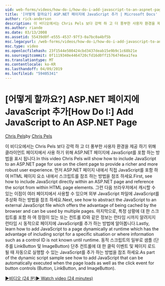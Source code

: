 ```yaml
---
uid: web-forms/videos/how-do-i/how-do-i-add-javascript-to-an-aspnet-page
title: '[어떻게 할까요?] ASP.NET 페이지에 JavaScript 추가 | Microsoft Docs'
author: rick-anderson
description: 이 비디오에서는 Chris Pels 보다 강력 하 고 더 풍부한 사용자 환경을 제공 하기 위해 클라이언트 페이지에서 사용 하기 위해 ASP.NET 페이지에 JavaScript를 포함 하는 방법을 알아보겠습니다...
ms.author: riande
ms.date: 03/13/2008
ms.assetid: 55439d0f-e555-4537-97f3-0a7bc0a4bf5b
msc.legacyurl: /web-forms/videos/how-do-i/how-do-i-add-javascript-to-an-aspnet-page
msc.type: video
ms.openlocfilehash: 23f1544e500424cbd3437deab15e9b9c1c68b21e
ms.sourcegitcommit: 0f1119340e4464720cfd16d0ff15764746ea1fea
ms.translationtype: MT
ms.contentlocale: ko-KR
ms.lasthandoff: 04/09/2019
ms.locfileid: "59405341"
---
```

# <a name="how-do-i-add-javascript-to-an-aspnet-page"></a><span data-ttu-id="cf23b-103">[어떻게 할까요?] ASP.NET 페이지에 JavaScript 추가</span><span class="sxs-lookup"><span data-stu-id="cf23b-103">[How Do I:] Add JavaScript to An ASP.NET Page</span></span>

<span data-ttu-id="cf23b-104">[Chris Pels](https://twitter.com/chrispels)</span><span class="sxs-lookup"><span data-stu-id="cf23b-104">by [Chris Pels](https://twitter.com/chrispels)</span></span>

<span data-ttu-id="cf23b-105">이 비디오에서는 Chris Pels 보다 강력 하 고 더 풍부한 사용자 환경을 제공 하기 위해 클라이언트 페이지에서 사용 하기 위해 ASP.NET 페이지에 JavaScript를 포함 하는 방법을 표시 됩니다.</span><span class="sxs-lookup"><span data-stu-id="cf23b-105">In this video Chris Pels will show how to include JavaScript to an ASP.NET page for use on the client page to provide a richer and more robust user experience.</span></span> <span data-ttu-id="cf23b-106">먼저 ASP.NET 페이지 내에서 직접 JavaScript를 포함 하 여 HTML 페이지 요소 내에서 스크립트를 참조 하는 방법을 참조 하세요.</span><span class="sxs-lookup"><span data-stu-id="cf23b-106">First, see how to include JavaScript directly within an ASP.NET page and reference the script from within HTML page elements.</span></span> <span data-ttu-id="cf23b-107">그런 다음 브라우저에서 캐시할 수 있는 이점이 여러 페이지에서 사용할 수 있으며 외부 JavaScript 파일에 JavaScript를 추상화 하는 방법을 참조 하세요.</span><span class="sxs-lookup"><span data-stu-id="cf23b-107">Next, see how to abstract the JavaScript to an external JavaScript file which offers the advantage of being cached by the browser and can be used by multiple pages.</span></span> <span data-ttu-id="cf23b-108">마지막으로, 특정 상황에 대 한 스크립트를 포함 하 여 장점이 있는 또는 컨트롤 ID와 같은 정보는 런타임 시까지 알려지지 런타임 시 동적으로 페이지에 JavaScript를 추가 하는 방법에 알아봅니다.</span><span class="sxs-lookup"><span data-stu-id="cf23b-108">Lastly, learn how to add JavaScript to a page dynamically at runtime which has the advantage of including script for a specific situation or where information such as a control ID is not known until runtime.</span></span> <span data-ttu-id="cf23b-109">동적 스크립트의 일부로 샘플 (단추를 LinkButton 및 ImageButton) 단추 컨트롤에 대 한 클릭 이벤트 및 페이지 로드 될 때 자동으로 실행할 수 있는 JavaScript를 추가 하는 방법을 참조 하세요.</span><span class="sxs-lookup"><span data-stu-id="cf23b-109">As part of the dynamic script sample see how to add JavaScript that can be automatically executed when the page loads as well as the click event for button controls (Button, LinkButton, and ImageButton).</span></span>

[<span data-ttu-id="cf23b-110">&#9654;비디오 (24 분)</span><span class="sxs-lookup"><span data-stu-id="cf23b-110">&#9654; Watch video (24 minutes)</span></span>](https://channel9.msdn.com/Blogs/ASP-NET-Site-Videos/how-do-i-add-javascript-to-an-aspnet-page)
